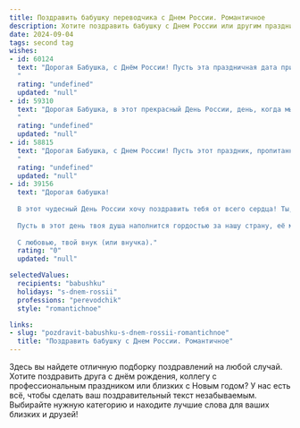 ```yaml
---
title: Поздравить бабушку переводчика с Днем России. Романтичное
description: Хотите поздравить бабушку с Днем России или другим праздником? Наш ИИ создаст незабываемое поздравление, а вы обязательно выделитесь среди других.  
date: 2024-09-04
tags: second tag
wishes:
- id: 60124
  text: "Дорогая Бабушка, с Днём России! Пусть эта праздничная дата принесёт тебе мир, тепло и вдохновение. Твой талант переводчика – настоящий дар, способный соединять языки и культуры. Ты – воплощение мудрости, любви и красоты родной речи.
  "
  rating: "undefined"
  updated: "null"
- id: 59310
  text: "Дорогая Бабушка, в этот прекрасный День России, день, когда мы с гордостью вспоминаем  о  нашей великой стране, хочу  поздравить  тебя  с  праздником!  Ты, как  и  вся наша  Родина, -  источник  любви,  мудрости  и  неисчерпаемой  силы.  Счастья  тебе,  здоровья  и  нескончаемого  огня  в  душе,  чтобы  и  впредь  ты  переводила  нам  слова  любви  и  счастья  с  языка  сердца  на  язык  наших  душ.
  "
  rating: "undefined"
  updated: "null"
- id: 58815
  text: "Дорогая Бабушка, с Днем России! Пусть этот праздник, пропитанный любовью к нашей Родине, подарит тебе тепло, уют и светлые, романтические мгновения. Спасибо тебе за твою неиссякаемую любовь и за то, что ты, как переводчик, помогаешь нам понимать мир во всей его многогранности. Желаю тебе здоровья, счастья и вдохновения!
  "
  rating: "undefined"
  updated: "null"
- id: 39156
  text: "Дорогая бабушка!
  
  В этот чудесный День России хочу поздравить тебя от всего сердца! Ты, как настоящий переводчик, умеешь понимать души и сердца людей, даря своим близким тепло, заботу и мудрость. Ты переводишь на язык любви и счастья моменты, которые остаются с нами навсегда.
  
  Пусть в этот день твоя душа наполнится гордостью за нашу страну, её многообразие и красоту! Желаю тебе здоровья, радости и гармонии. Пусть в твоем сердце всегда звучит мелодия счастья, а в жизни будет множество светлых и приятных моментов.
  
  С любовью, твой внук (или внучка)."
  rating: "0"
  updated: "null"

selectedValues:
  recipients: "babushku"
  holidays: "s-dnem-rossii"
  professions: "perevodchik"
  style: "romantichnoe"

links:
- slug: "pozdravit-babushku-s-dnem-rossii-romantichnoe"
  title: "Поздравить бабушку с Днем России. Романтичное"
---
```


Здесь вы найдете отличную подборку поздравлений на любой случай. 
Хотите поздравить друга с днём рождения, коллегу с профессиональным праздником или близких с Новым годом? У нас есть всё, чтобы сделать ваш поздравительный текст незабываемым. Выбирайте нужную категорию и находите лучшие слова для ваших близких и друзей!
